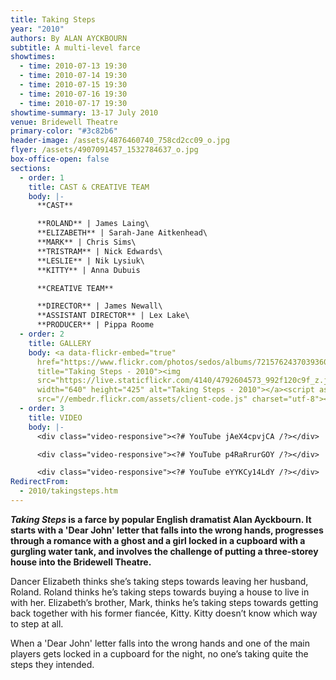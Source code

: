 ```yaml
---
title: Taking Steps
year: "2010"
authors: By ALAN AYCKBOURN
subtitle: A multi-level farce
showtimes:
  - time: 2010-07-13 19:30
  - time: 2010-07-14 19:30
  - time: 2010-07-15 19:30
  - time: 2010-07-16 19:30
  - time: 2010-07-17 19:30
showtime-summary: 13-17 July 2010
venue: Bridewell Theatre
primary-color: "#3c82b6"
header-image: /assets/4876460740_758cd2cc09_o.jpg
flyer: /assets/4907091457_1532784637_o.jpg
box-office-open: false
sections:
  - order: 1
    title: CAST & CREATIVE TEAM
    body: |-
      **CAST**

      **ROLAND** | James Laing\
      **ELIZABETH** | Sarah-Jane Aitkenhead\
      **MARK** | Chris Sims\
      **TRISTRAM** | Nick Edwards\
      **LESLIE** | Nik Lysiuk\
      **KITTY** | Anna Dubuis

      **CREATIVE TEAM**

      **DIRECTOR** | James Newall\
      **ASSISTANT DIRECTOR** | Lex Lake\
      **PRODUCER** | Pippa Roome
  - order: 2
    title: GALLERY
    body: <a data-flickr-embed="true"
      href="https://www.flickr.com/photos/sedos/albums/72157624370393605"
      title="Taking Steps - 2010"><img
      src="https://live.staticflickr.com/4140/4792604573_992f120c9f_z.jpg"
      width="640" height="425" alt="Taking Steps - 2010"></a><script async
      src="//embedr.flickr.com/assets/client-code.js" charset="utf-8"></script>
  - order: 3
    title: VIDEO
    body: |-
      <div class="video-responsive"><?# YouTube jAeX4cpvjCA /?></div>

      <div class="video-responsive"><?# YouTube p4RaRrurGOY /?></div>

      <div class="video-responsive"><?# YouTube eYYKCy14LdY /?></div>
RedirectFrom:
  - 2010/takingsteps.htm
---
```

***Taking Steps* is a farce by popular English dramatist Alan Ayckbourn. It starts with a 'Dear John' letter that falls into the wrong hands, progresses through a romance with a ghost and a girl locked in a cupboard with a gurgling water tank, and involves the challenge of putting a three-storey house into the Bridewell Theatre.**

Dancer Elizabeth thinks she’s taking steps towards leaving her husband, Roland. Roland thinks he’s taking steps towards buying a house to live in with her. Elizabeth’s brother, Mark, thinks he’s taking steps towards getting back together with his former fiancée, Kitty. Kitty doesn’t know which way to step at all.

When a 'Dear John' letter falls into the wrong hands and one of the main players gets locked in a cupboard for the night, no one’s taking quite the steps they intended.

